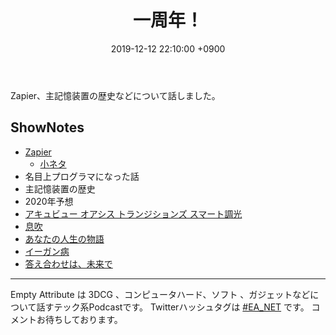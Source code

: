 ﻿---
actor_ids:
  - kou
  - hikaru
audio_file_path: /audio/19.mp3
audio_file_size: 37
date: 2019-12-12 22:10:00 +0900
description: Zapier、主記憶装置の歴史などについて話しました。
duration: "80:10"
layout: article
title: 19. 一周年！
---

Zapier、主記憶装置の歴史などについて話しました。

## ShowNotes

- [Zapier](https://zapier.com/app/dashboard)
    - [小ネタ](https://mseeeen.msen.jp/how-to-pronounce-zapier/)
- 名目上プログラマになった話
- 主記憶装置の歴史
- 2020年予想
- [アキュビュー オアシス トランジションズ スマート調光](https://acuvuevision.jp/contact-lenses/acuvue-oasys-transitions#pid-)
- [息吹](https://www.amazon.co.jp/dp/B0823T8D4K/)
- [あなたの人生の物語](https://www.amazon.co.jp/dp/B00O2O7JEA/)
- [イーガン病](https://kakuyomu.jp/works/1177354054880911423/episodes/1177354054880911459)
- [答え合わせは、未来で](https://www.amazon.co.jp/dp/B081SG7DNP)

---

Empty Attribute は 3DCG 、コンピュータハード、ソフト 、ガジェットなどについて話すテック系Podcastです。
Twitterハッシュタグは [#EA_NET](https://twitter.com/intent/tweet?hashtags=EA_Net) です。
コメントお待ちしております。